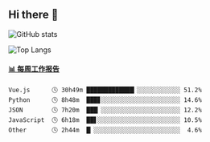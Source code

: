 ## Hi there 👋

![GitHub stats](https://github-readme-stats.orilight.top/api?username=orilights)

![Top Langs](https://github-readme-stats.orilight.top/api/top-langs/?username=orilights&layout=compact)

<!-- waka-box start -->
#### <a href="https://gist.github.com/92c8d5b388768c10efcba86e82b7c4fb" target="_blank">📊 每周工作报告</a>
```text
Vue.js      🕓 30h49m █████████████▎░░░░░░░░░░░░ 51.2%
Python      🕓 8h48m  ███▊░░░░░░░░░░░░░░░░░░░░░░ 14.6%
JSON        🕓 7h20m  ███▏░░░░░░░░░░░░░░░░░░░░░░ 12.2%
JavaScript  🕓 6h18m  ██▋░░░░░░░░░░░░░░░░░░░░░░░ 10.5%
Other       🕓 2h44m  █▏░░░░░░░░░░░░░░░░░░░░░░░░  4.6%
```
<!-- Powered by https://github.com/journey-ad/waka-box-go . -->
<!-- waka-box end -->
